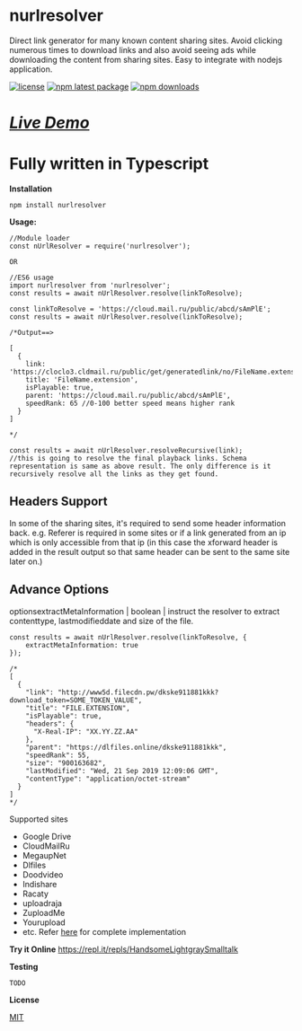 # nurlresolver
Direct link generator for many known content sharing sites. Avoid clicking numerous times to download links and also avoid seeing ads while downloading the content from sharing sites. Easy to integrate with nodejs application.

[![license](https://img.shields.io/badge/license-MIT-blue.svg)](https://github.com/mnsrulz/nurlresolver/blob/master/LICENSE)
[![npm latest package](https://img.shields.io/npm/v/nurlresolver/latest.svg)](https://www.npmjs.com/package/nurlresolver)
[![npm downloads](https://img.shields.io/npm/dm/nurlresolver.svg)](https://www.npmjs.com/package/nurlresolver)


# *[Live Demo](https://nurlresolver.netlify.app/)*

# Fully written in Typescript

**Installation**

```
npm install nurlresolver
```

**Usage:**

```
//Module loader
const nUrlResolver = require('nurlresolver');

OR

//ES6 usage
import nurlresolver from 'nurlresolver';
const results = await nUrlResolver.resolve(linkToResolve);

const linkToResolve = 'https://cloud.mail.ru/public/abcd/sAmPlE';
const results = await nUrlResolver.resolve(linkToResolve);

/*Output==>

[  
  {
    link: 'https://cloclo3.cldmail.ru/public/get/generatedlink/no/FileName.extension',
    title: 'FileName.extension',
    isPlayable: true,
    parent: 'https://cloud.mail.ru/public/abcd/sAmPlE',
    speedRank: 65 //0-100 better speed means higher rank
  }
]

*/

const results = await nUrlResolver.resolveRecursive(link);
//this is going to resolve the final playback links. Schema representation is same as above result. The only difference is it recursively resolve all the links as they get found.

```

## Headers Support
In some of the sharing sites, it's required to send some header information back. e.g. Referer is required in some sites or if a link generated from an ip which is only accessible from that ip (in this case the xforward header is added in the result output so that same header can be sent to the same site later on.)

## Advance Options
optionsextractMetaInformation | boolean | instruct the resolver to extract contenttype, lastmodifieddate and size of the file.
```
const results = await nUrlResolver.resolve(linkToResolve, {
    extractMetaInformation: true
});

/*
[
  {
    "link": "http://www5d.filecdn.pw/dkske911881kkk?download_token=SOME_TOKEN_VALUE",
    "title": "FILE.EXTENSION",
    "isPlayable": true,
    "headers": {
      "X-Real-IP": "XX.YY.ZZ.AA"
    },
    "parent": "https://dlfiles.online/dkske911881kkk",
    "speedRank": 55,
    "size": "900163682",
    "lastModified": "Wed, 21 Sep 2019 12:09:06 GMT",
    "contentType": "application/octet-stream"
  }
]
*/

```

Supported sites
* Google Drive
* CloudMailRu
* MegaupNet
* Dlfiles
* Doodvideo
* Indishare
* Racaty
* uploadraja
* ZuploadMe
* Yourupload
* etc. Refer [here](https://github.com/mnsrulz/nurlresolver/tree/master/src/libs) for complete implementation

**Try it Online**
https://repl.it/repls/HandsomeLightgraySmalltalk


**Testing**
```
TODO
```

**License**

<a href='https://github.com/manishrawat4u/nurlresolver/blob/master/LICENSE'>MIT</a>
